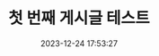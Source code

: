 ---
title: 첫 번째 게시글 테스트
tags:
 - 태그1
image: ./assets/resume.jpg
date: 2023-12-24 17:53:27
series: 테스트-시리즈
draft: true
---